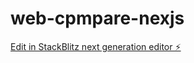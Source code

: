 # web-cpmpare-nexjs

[Edit in StackBlitz next generation editor ⚡️](https://stackblitz.com/~/github.com/lizhengwei1992/web-cpmpare-nexjs)